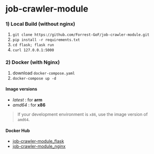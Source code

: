 # job-crawler-module

### 1) Local Build (without nginx)
1. `git clone https://github.com/Forrest-GoF/job-crawler-module.git`
2. `pip install -r requirements.txt`
3. `cd flask; flask run`
4. `curl 127.0.0.1:5000`


### 2) Docker (with Nginx)
1. download `docker-compose.yaml`
2. `docker-compose up -d`

#### Image versions
- _latest_ : for **arm**
- _amd64_ : for **x86**
  
> If your development environment is `x86`, use the image version of `amd64`.

#### Docker Hub
- [job-crawler-module_flask](https://hub.docker.com/repository/docker/rilac1/job-crawler-module_flask)
- [job-crawler-module_nginx](https://hub.docker.com/repository/docker/rilac1/job-crawler-module_nginx)
